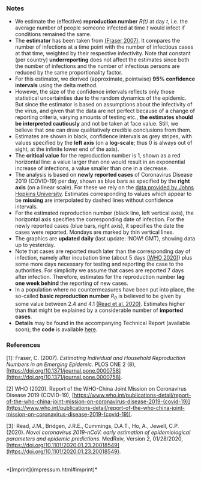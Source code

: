### Notes

- We estimate the (effective) **reproduction number** *R(t)* at day *t*, i.e. the average number of people someone infected at time *t* would infect if conditions remained the same.
- The **estimator** has been taken from [(Fraser 2007)](#ref1). It compares the number of infections at a time point with the number of infectious cases at that time, weighted by their respective infectivity. Note that constant (per country) **underreporting** does not affect the estimates since both the number of infections and the number of infectious persons are reduced by the same proportionality factor.
- For this estimator, we derived (approximate, pointwise) **95% confidence intervals** using the delta method.
- However, the size of the confidence intervals reflects only those statistical uncertainties due to the random dynamics of the epidemic. But since the estimator is based on assumptions about the infectivity of the virus, and given that the data are not perfect because of a change of reporting criteria, varying amounts of testing etc., **the estimates should be interpreted cautiously** and not be taken at face value. Still, we believe that one can draw qualitatively credible conclusions from them.
- Estimates are shown in black, confidence intervals as grey stripes, with values specified by the **left axis** (on a **log-scale**; thus 0 is always out of sight, at the infinite lower end of the axis).
- The **critical value** for the reproduction number is 1, shown as a red horizontal line: a value larger than one would result in an exponential increase of infections, a value smaller than one in a decrease.
- The analysis is based on **newly reported cases** of Coronavirus Disease 2019 (COVID-19) per day, shown as blue bars as specified by the **right axis** (on a linear scale). For these we rely on the [data provided by Johns Hopkins University](https://github.com/CSSEGISandData/COVID-19). Estimates corresponding to values which appear to be **missing** are interpolated by dashed lines without confidence intervals.
- For the estimated reproduction number (black line, left vertical axis), the horizontal axis specifies the corresponding date of infection. For the newly reported cases (blue bars, right axis), it specifies the date the cases were reported. Mondays are marked by thin vertical lines.
- The graphics are **updated daily** (last update: !NOW! GMT), showing data up to yesterday.
- Note that cases are reported much later than the corresponding day of infection, namely after incubation time (about 5 days [(WHO 2020)](#ref2)) plus some more days necessary for testing and reporting the case to the authorities. For simplicity we assume that cases are reported 7 days after infection. Therefore, estimates for the reproduction number **lag one week behind** the reporting of new cases.
- In a population where no countermeasures have been put into place, the so-called **basic reproduction number** *R<sub>0</sub>* is believed to be given by some value between 2.4 and 4.1 [(Read et al. 2020)](#ref3). Estimates higher than that might be explained by a considerable number of **imported cases**.
-  **Details** may be found in the accompanying Technical Report (available soon)<!--[Technical Report](reports/repronum/repronum.pdf)-->; the **code** is available [here](https://github.com/Stochastik-TU-Ilmenau/COVID-19/blob/gh-pages/estimator.r).

### References

<a name="ref1">[1]</a>: Fraser, C. (2007). *Estimating Individual and Household Reproduction Numbers in an Emerging Epidemic.* PLOS ONE 2 (8), [https://doi.org/10.1371/journal.pone.0000758](https://doi.org/10.1371/journal.pone.0000758).

<a name="ref2">[2]</a> WHO (2020). Report of the WHO-China Joint Mission on Coronavirus Disease 2019 (COVID-19), [https://www.who.int/publications-detail/report-of-the-who-china-joint-mission-on-coronavirus-disease-2019-(covid-19)](https://www.who.int/publications-detail/report-of-the-who-china-joint-mission-on-coronavirus-disease-2019-(covid-19)).

<a name="ref3">[3]</a>: Read, J.M., Bridgen, J.R.E., Cummings, D.A.T., Ho, A., Jewell, C.P. (2020). *Novel coronavirus 2019-nCoV: early estimation of epidemiological parameters and epidemic predictions.* MedRxiv, Version 2, 01/28/2020, [https://doi.org/10.1101/2020.01.23.20018549](https://doi.org/10.1101/2020.01.23.20018549).

<br/>
*[Imprint](impressum.html#imprint)*
